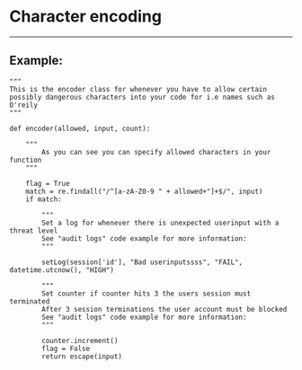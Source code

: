 # Character encoding
-------

## Example:


    """
    This is the encoder class for whenever you have to allow certain
    possibly dangerous characters into your code for i.e names such as O'reily
	"""

	def encoder(allowed, input, count):
	    
	    """
	        As you can see you can specify allowed characters in your function
	    """
	    
	    flag = True
	    match = re.findall("/^[a-zA-Z0-9 " + allowed+"]+$/", input)
	    if match:

	        """
	        Set a log for whenever there is unexpected userinput with a threat level
	        See "audit logs" code example for more information:
	        """

	        setLog(session['id'], "Bad userinputssss", "FAIL", datetime.utcnow(), "HIGH")
	        
	        """
	        Set counter if counter hits 3 the users session must terminated
	        After 3 session terminations the user account must be blocked
	        See "audit logs" code example for more information:
	        """
	        
	        counter.increment()
	        flag = False
	        return escape(input)